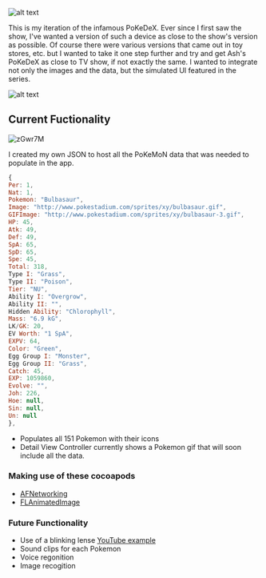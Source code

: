 ![alt text](http://cdn.bulbagarden.net/upload/thumb/1/1b/Pokedex_logo.png/250px-Pokedex_logo.png "PoKeDeX Logo")

This is my iteration of the infamous PoKeDeX. Ever since I first saw the show, I've wanted a version of such a device as close to the show's version as possible. Of course there were various versions that came out in toy stores, etc. but I wanted to take it one step further and try and get Ash's PoKeDeX as close to TV show, if not exactly the same. I wanted to integrate not only the images and the data, but the simulated UI featured in the series. 

![alt text](http://assets4.pokemon.com/assets/cms2/img/watch-pokemon-tv/seasons/season01/season01_ep42_ss01.jpg "PoKeDex Example")

## Current Fuctionality 

![zGwr7M](http://cdn.makeagif.com/media/10-22-2015/zGwr7M.gif)

I created my own JSON to host all the PoKeMoN data that was needed to populate in the app.

```javascript 
{
Per: 1,
Nat: 1,
Pokemon: "Bulbasaur",
Image: "http://www.pokestadium.com/sprites/xy/bulbasaur.gif",
GIFImage: "http://www.pokestadium.com/sprites/xy/bulbasaur-3.gif",
HP: 45,
Atk: 49,
Def: 49,
SpA: 65,
SpD: 65,
Spe: 45,
Total: 318,
Type I: "Grass",
Type II: "Poison",
Tier: "NU",
Ability I: "Overgrow",
Ability II: "",
Hidden Ability: "Chlorophyll",
Mass: "6.9 kG",
LK/GK: 20,
EV Worth: "1 SpA",
EXPV: 64,
Color: "Green",
Egg Group I: "Monster",
Egg Group II: "Grass",
Catch: 45,
EXP: 1059860,
Evolve: "",
Joh: 226,
Hoe: null,
Sin: null,
Un: null
},
```

- Populates all 151 Pokemon with their icons 
- Detail View Controller currently shows a Pokemon gif that will soon include all the data.

### Making use of these cocoapods
- [AFNetworking](https://github.com/AFNetworking/AFNetworking)
- [FLAnimatedImage](https://github.com/Flipboard/FLAnimatedImage)

### Future  Functionality 
- Use of a blinking lense [YouTube example](https://www.youtube.com/watch?v=He1g6IZBUE0)
- Sound clips for each Pokemon
- Voice regonition
- Image recogition






